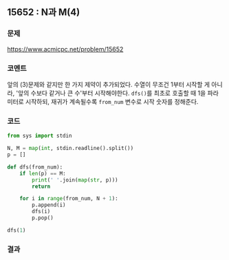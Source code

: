 ## 15652 : N과 M(4)
### 문제
https://www.acmicpc.net/problem/15652
### 코멘트
앞의 (3)문제와 같지만 한 가지 제약이 추가되었다.
수열이 무조건 1부터 시작할 게 아니라, '앞의 수보다 같거나 큰 수'부터 시작해야한다.
`dfs()`를 최초로 호출할 때 1을 파라미터로 시작하되, 재귀가 계속될수록 `from_num` 변수로 시작 숫자를 정해준다.


### 코드
```python
from sys import stdin

N, M = map(int, stdin.readline().split())
p = []

def dfs(from_num):
    if len(p) == M:
        print(' '.join(map(str, p)))
        return

    for i in range(from_num, N + 1):
        p.append(i)
        dfs(i)
        p.pop()

dfs(1)
```
### 결과


